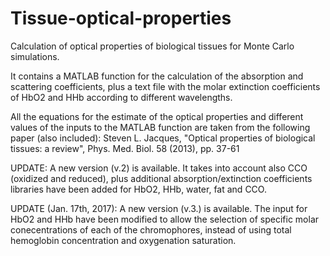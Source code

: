 # Tissue-optical-properties

Calculation of optical properties of biological tissues for Monte Carlo simulations.

It contains a MATLAB function for the calculation of the absorption and scattering coefficients, plus a text file with the molar extinction coefficients of HbO2 and HHb according to different wavelengths. 

All the equations for the estimate of the optical properties and different values of the inputs to the MATLAB function are taken from the following paper (also included): 
  Steven L. Jacques, "Optical properties of biological tissues: a review", Phys. Med. Biol. 58 (2013), pp. 37-61

UPDATE: A new version (v.2) is available. It takes into account also CCO (oxidized and reduced), plus additional absorption/extinction coefficients libraries have been added for HbO2, HHb, water, fat and CCO.

UPDATE (Jan. 17th, 2017): A new version (v.3.) is available. The input for HbO2 and HHb have been modified to allow the selection of specific molar conecentrations of each of the chromophores, instead of using total hemoglobin concentration and oxygenation saturation.
